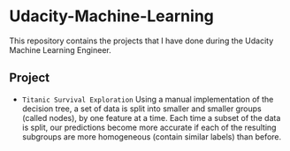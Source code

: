 # Udacity-Machine-Learning
This repository contains the projects that I have done during the Udacity Machine Learning Engineer.

## Project
- `Titanic Survival Exploration` Using a manual implementation of the decision tree, a set of data is split into smaller and smaller groups (called nodes), by one feature at a time. Each time a subset of the data is split, our predictions become more accurate if each of the resulting subgroups are more homogeneous (contain similar labels) than before.
